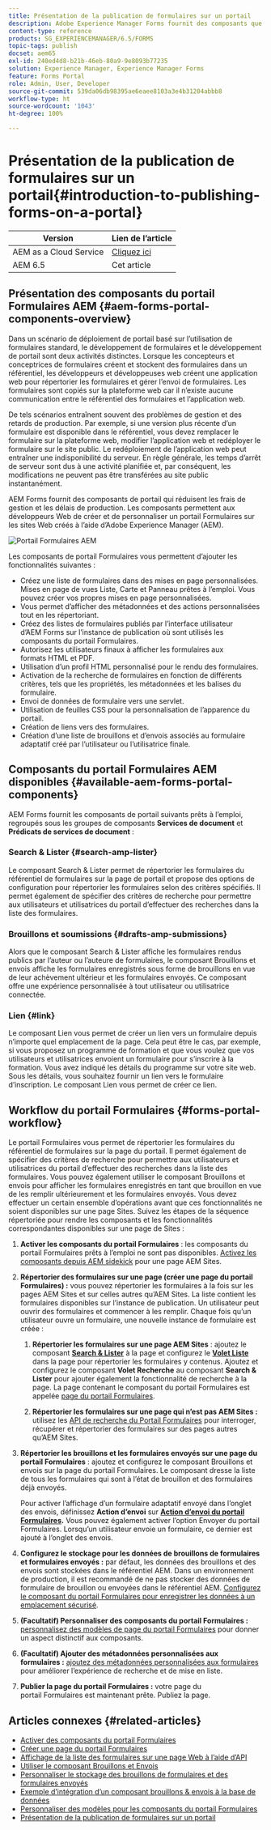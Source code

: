 ```yaml
---
title: Présentation de la publication de formulaires sur un portail
description: Adobe Experience Manager Forms fournit des composants que vous pouvez utiliser pour créer votre portail Formulaires. Cet article présente les composants de portail Formulaires disponibles.
content-type: reference
products: SG_EXPERIENCEMANAGER/6.5/FORMS
topic-tags: publish
docset: aem65
exl-id: 240ed4d8-b21b-46eb-80a9-9e8093b77235
solution: Experience Manager, Experience Manager Forms
feature: Forms Portal
role: Admin, User, Developer
source-git-commit: 539da06db98395ae6eaee8103a3e4b31204abbb8
workflow-type: ht
source-wordcount: '1043'
ht-degree: 100%

---
```


# Présentation de la publication de formulaires sur un portail{#introduction-to-publishing-forms-on-a-portal}

| Version | Lien de l’article |
| -------- | ---------------------------- |
| AEM as a Cloud Service | [Cliquez ici](https://experienceleague.adobe.com/docs/experience-manager-cloud-service/content/forms/adaptive-forms-authoring/authoring-adaptive-forms-foundation-components/configure-forms-portal.html?lang=fr) |
| AEM 6.5 | Cet article |


## Présentation des composants du portail Formulaires AEM {#aem-forms-portal-components-overview}

Dans un scénario de déploiement de portail basé sur l’utilisation de formulaires standard, le développement de formulaires et le développement de portail sont deux activités distinctes. Lorsque les concepteurs et conceptrices de formulaires créent et stockent des formulaires dans un référentiel, les développeurs et développeuses web créent une application web pour répertorier les formulaires et gérer l’envoi de formulaires. Les formulaires sont copiés sur la plateforme web car il n’existe aucune communication entre le référentiel des formulaires et l’application web.

De tels scénarios entraînent souvent des problèmes de gestion et des retards de production. Par exemple, si une version plus récente d’un formulaire est disponible dans le référentiel, vous devez remplacer le formulaire sur la plateforme web, modifier l’application web et redéployer le formulaire sur le site public. Le redéploiement de l’application web peut entraîner une indisponibilité du serveur. En règle générale, les temps d’arrêt de serveur sont dus à une activité planifiée et, par conséquent, les modifications ne peuvent pas être transférées au site public instantanément.

AEM Forms fournit des composants de portail qui réduisent les frais de gestion et les délais de production. Les composants permettent aux développeurs Web de créer et de personnaliser un portail Formulaires sur les sites Web créés à l’aide d’Adobe Experience Manager (AEM).

![Portail Formulaires AEM](assets/aem-forms-portal.png)

Les composants de portail Formulaires vous permettent d’ajouter les fonctionnalités suivantes :

* Créez une liste de formulaires dans des mises en page personnalisées. Mises en page de vues Liste, Carte et Panneau prêtes à l’emploi. Vous pouvez créer vos propres mises en page personnalisées.
* Vous permet d’afficher des métadonnées et des actions personnalisées tout en les répertoriant.
* Créez des listes de formulaires publiés par l’interface utilisateur d’AEM Forms sur l’instance de publication où sont utilisés les composants du portail Formulaires.
* Autorisez les utilisateurs finaux à afficher les formulaires aux formats HTML et PDF.
* Utilisation d’un profil HTML personnalisé pour le rendu des formulaires.
* Activation de la recherche de formulaires en fonction de différents critères, tels que les propriétés, les métadonnées et les balises du formulaire.
* Envoi de données de formulaire vers une servlet.
* Utilisation de feuilles CSS pour la personnalisation de l’apparence du portail.
* Création de liens vers des formulaires.
* Création d’une liste de brouillons et d’envois associés au formulaire adaptatif créé par l’utilisateur ou l’utilisatrice finale.

## Composants du portail Formulaires AEM disponibles {#available-aem-forms-portal-components}

AEM Forms fournit les composants de portail suivants prêts à l’emploi, regroupés sous les groupes de composants **Services de document** et **Prédicats de services de document** :

### Search &amp; Lister {#search-amp-lister}

Le composant Search &amp; Lister permet de répertorier les formulaires du référentiel de formulaires sur la page de portail et propose des options de configuration pour répertorier les formulaires selon des critères spécifiés. Il permet également de spécifier des critères de recherche pour permettre aux utilisateurs et utilisatrices du portail d’effectuer des recherches dans la liste des formulaires.

### Brouillons et soumissions {#drafts-amp-submissions}

Alors que le composant Search &amp; Lister affiche les formulaires rendus publics par l’auteur ou l’auteure de formulaires, le composant Brouillons et envois affiche les formulaires enregistrés sous forme de brouillons en vue de leur achèvement ultérieur et les formulaires envoyés. Ce composant offre une expérience personnalisée à tout utilisateur ou utilisatrice connectée.

### Lien {#link}

Le composant Lien vous permet de créer un lien vers un formulaire depuis n’importe quel emplacement de la page. Cela peut être le cas, par exemple, si vous proposez un programme de formation et que vous voulez que vos utilisateurs et utilisatrices envoient un formulaire pour s’inscrire à la formation. Vous avez indiqué les détails du programme sur votre site web. Sous les détails, vous souhaitez fournir un lien vers le formulaire d’inscription. Le composant Lien vous permet de créer ce lien.

## Workflow du portail Formulaires {#forms-portal-workflow}

Le portail Formulaires vous permet de répertorier les formulaires du référentiel de formulaires sur la page du portail. Il permet également de spécifier des critères de recherche pour permettre aux utilisateurs et utilisatrices du portail d’effectuer des recherches dans la liste des formulaires. Vous pouvez également utiliser le composant Brouillons et envois pour afficher les formulaires enregistrés en tant que brouillon en vue de les remplir ultérieurement et les formulaires envoyés. Vous devez effectuer un certain ensemble d’opérations avant que ces fonctionnalités ne soient disponibles sur une page Sites. Suivez les étapes de la séquence répertoriée pour rendre les composants et les fonctionnalités correspondantes disponibles sur une page de Sites :

1. **Activer les composants du portail Formulaires** : les composants du portail Formulaires prêts à l’emploi ne sont pas disponibles. [Activez les composants depuis AEM sidekick](/help/forms/using/enabling-forms-portal-components.md) pour une page AEM Sites.
1. **Répertorier des formulaires sur une page (créer une page du portail Formulaires) :** vous pouvez répertorier les formulaires à la fois sur les pages AEM Sites et sur celles autres qu’AEM Sites. La liste contient les formulaires disponibles sur l’instance de publication. Un utilisateur peut ouvrir des formulaires et commencer à les remplir. Chaque fois qu’un utilisateur ouvre un formulaire, une nouvelle instance de formulaire est créée :

   1. **Répertorier les formulaires sur une page AEM Sites** : ajoutez le composant **[Search &amp; Lister](../../forms/using/creating-form-portal-page.md)** à la page et configurez le **[Volet Liste](../../forms/using/creating-form-portal-page.md#p-list-pane-p)** dans la page pour répertorier les formulaires y contenus. Ajoutez et configurez le composant **Volet Recherche** au composant **Search &amp; Lister** pour ajouter également la fonctionnalité de recherche à la page. La page contenant le composant du portail Formulaires est appelée [page du portail Formulaires](../../forms/using/creating-form-portal-page.md).

   1. **Répertorier les formulaires sur une page qui n’est pas AEM Sites :** utilisez les [API de recherche du Portail Formulaires](/help/forms/using/listing-forms-webpage-using-apis.md) pour interroger, récupérer et répertorier des formulaires sur des pages autres qu’AEM Sites.

1. **Répertorier les brouillons et les formulaires envoyés sur une page du portail Formulaires** : ajoutez et configurez le composant Brouillons et envois sur la page du portail Formulaires. Le composant dresse la liste de tous les formulaires qui sont à l’état de brouillon et des formulaires déjà envoyés.

   Pour activer l’affichage d’un formulaire adaptatif envoyé dans l’onglet des envois, définissez **Action d’envoi** sur **[Action d’envoi du portail Formulaires](configuring-submit-actions.md).** Vous pouvez également activer l’option Envoyer du portail Formulaires. Lorsqu’un utilisateur envoie un formulaire, ce dernier est ajouté à l’onglet des envois.

1. **Configurez le stockage pour les données de brouillons de formulaires et formulaires envoyés :** par défaut, les données des brouillons et des envois sont stockées dans le référentiel AEM. Dans un environnement de production, il est recommandé de ne pas stocker des données de formulaire de brouillon ou envoyées dans le référentiel AEM. [Configurez le composant du portail Formulaires pour enregistrer les données à un emplacement sécurisé](../../forms/using/draft-submission-component.md#customizing-the-storage).
1. **(Facultatif) Personnaliser des composants du portail Formulaires :** [personnalisez des modèles de page du portail Formulaires](../../forms/using/customizing-templates-forms-portal-components.md) pour donner un aspect distinctif aux composants.
1. **(Facultatif) Ajouter des métadonnées personnalisées aux formulaires :** [ajoutez des métadonnées personnalisées aux formulaires](../../forms/using/customizing-templates-forms-portal-components.md) pour améliorer l’expérience de recherche et de mise en liste.
1. **Publier la page du portail Formulaires :** votre page du portail Formulaires est maintenant prête. Publiez la page.

## Articles connexes {#related-articles}

* [Activer des composants du portail Formulaires](/help/forms/using/enabling-forms-portal-components.md)
* [Créer une page du portail Formulaires](../../forms/using/creating-form-portal-page.md)
* [Affichage de la liste des formulaires sur une page Web à l’aide d’API](/help/forms/using/listing-forms-webpage-using-apis.md)
* [Utiliser le composant Brouillons et Envois](../../forms/using/draft-submission-component.md)
* [Personnaliser le stockage des brouillons de formulaires et des formulaires envoyés](../../forms/using/draft-submission-component.md#customizing-the-storage)
* [Exemple d’intégration d’un composant brouillons &amp; envois à la base de données](integrate-draft-submission-database.md)
* [Personnaliser des modèles pour les composants du portail Formulaires](../../forms/using/customizing-templates-forms-portal-components.md)
* [Présentation de la publication de formulaires sur un portail](../../forms/using/introduction-publishing-forms.md)
